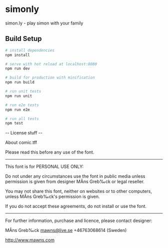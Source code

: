 # simonly
simon.ly - play simon with your family

## Build Setup

``` bash
# install dependencies
npm install

# serve with hot reload at localhost:8080
npm run dev

# build for production with minification
npm run build

# run unit tests
npm run unit

# run e2e tests
npm run e2e

# run all tests
npm test
```


-- License stuff --

About comic.tff

Please read this before any use of the font.

-----------------------

This font is for PERSONAL USE ONLY:

Do not under any circumstances use the font in public media unless 
permission is given from designer MÂns Greb‰ck or legal reseller. 

You may not share this font, neither on websites or to other computers,
unless MÂns Greb‰ck's permission is given.

If you do not accept these agreements, do not install or use the font. 


-----------------------

For further information, purchase and licence, please contact designer:

MÂns Greb‰ck 
mawns@live.se
+46763068614 (Sweden)

http://www.mawns.com
